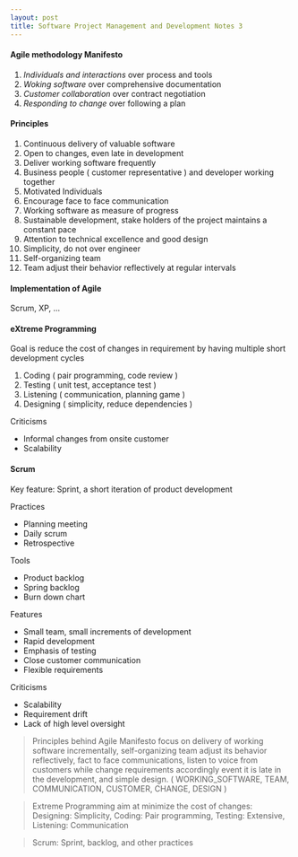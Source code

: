 ```yaml
---
layout: post
title: Software Project Management and Development Notes 3
---
```


#### Agile methodology Manifesto

1. *Individuals and interactions* over process and tools
2. *Woking software* over comprehensive documentation
3. *Customer collaboration* over contract negotiation
4. *Responding to change* over following a plan

#### Principles

1. Continuous delivery of valuable software
2. Open to changes, even late in development
3. Deliver working software frequently
4. Business people ( customer representative ) and developer working together
5. Motivated Individuals
6. Encourage face to face communication
7. Working software as measure of progress
8. Sustainable development, stake holders of the project maintains a constant pace
9. Attention to technical excellence and good design
10. Simplicity, do not over engineer
11. Self-organizing team
12. Team adjust their behavior reflectively at regular intervals

#### Implementation of Agile

Scrum, XP, ...

#### eXtreme Programming

Goal is reduce the cost of changes in requirement by having multiple short development cycles

1. Coding ( pair programming, code review )
2. Testing ( unit test, acceptance test )
3. Listening ( communication, planning game )
4. Designing ( simplicity, reduce dependencies )

Criticisms

- Informal changes from onsite customer
- Scalability

#### Scrum

Key feature: Sprint, a short iteration of product development

Practices

- Planning meeting
- Daily scrum
- Retrospective

Tools

- Product backlog
- Spring backlog
- Burn down chart

Features

- Small team, small increments of development
- Rapid development
- Emphasis of testing
- Close customer communication
- Flexible requirements

Criticisms

- Scalability
- Requirement drift
- Lack of high level oversight

> Principles behind Agile Manifesto focus on delivery of working software incrementally, self-organizing team adjust its behavior reflectively, fact to face communications, listen to voice from customers while change requirements accordingly event it is late in the development, and simple design. ( WORKING_SOFTWARE, TEAM, COMMUNICATION, CUSTOMER, CHANGE, DESIGN )

> Extreme Programming aim at minimize the cost of changes: Designing: Simplicity, Coding: Pair programming, Testing: Extensive, Listening: Communication

> Scrum: Sprint, backlog, and other practices
